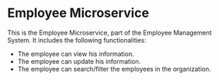 # Employee Microservice

This is the Employee Microservice, part of the Employee Management System.
It includes the following functionalities:
  <ul>
    <li>The employee can view his information.</li>
    <li>The employee can update his information.</li>
    <li>The employee can search/filter the employees in the organization.</li>
  </ul>
